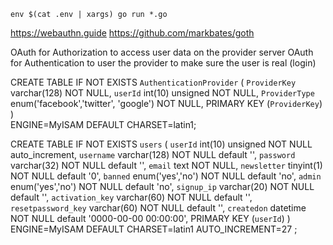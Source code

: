 `env $(cat .env | xargs) go run *.go`


https://webauthn.guide
https://github.com/markbates/goth

OAuth for Authorization to access user data on the provider server 
OAuth for Authentication to user the provider to make sure the user is real (login) 


CREATE TABLE IF NOT EXISTS `AuthenticationProvider` (
`ProviderKey` varchar(128) NOT NULL,
`userId` int(10) unsigned NOT NULL,
`ProviderType` enum('facebook','twitter', 'google') NOT NULL, 
PRIMARY KEY  (`ProviderKey`) )  
ENGINE=MyISAM  DEFAULT CHARSET=latin1;

CREATE TABLE IF NOT EXISTS `users` (
  `userId` int(10) unsigned NOT NULL auto_increment,
  `username` varchar(128) NOT NULL default '',
  `password` varchar(32) NOT NULL default '',
  `email` text NOT NULL,
  `newsletter` tinyint(1) NOT NULL default '0',
  `banned` enum('yes','no') NOT NULL default 'no',
  `admin` enum('yes','no') NOT NULL default 'no',
  `signup_ip` varchar(20) NOT NULL default '',
  `activation_key` varchar(60) NOT NULL default '',
  `resetpassword_key` varchar(60) NOT NULL default '',
  `createdon` datetime NOT NULL default '0000-00-00 00:00:00',
  PRIMARY KEY  (`userId`)
) ENGINE=MyISAM  DEFAULT CHARSET=latin1 AUTO_INCREMENT=27 ;
